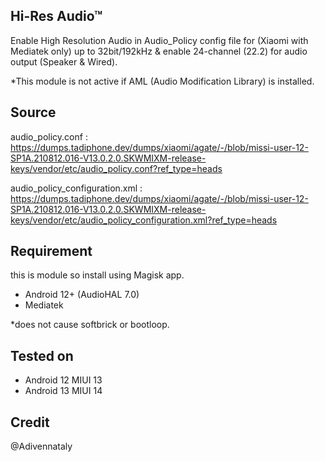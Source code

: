## Hi-Res Audio™
 Enable High Resolution Audio in Audio_Policy config file for (Xiaomi with Mediatek only) up to 32bit/192kHz & enable 24-channel (22.2) for audio output (Speaker & Wired).

 *This module is not active if AML (Audio Modification Library) is installed.
## Source
 audio_policy.conf : https://dumps.tadiphone.dev/dumps/xiaomi/agate/-/blob/missi-user-12-SP1A.210812.016-V13.0.2.0.SKWMIXM-release-keys/vendor/etc/audio_policy.conf?ref_type=heads
 
 audio_policy_configuration.xml : https://dumps.tadiphone.dev/dumps/xiaomi/agate/-/blob/missi-user-12-SP1A.210812.016-V13.0.2.0.SKWMIXM-release-keys/vendor/etc/audio_policy_configuration.xml?ref_type=heads
 
## Requirement
 this is module so install using Magisk app.
  - Android 12+ (AudioHAL 7.0)
  - Mediatek
  
 *does not cause softbrick or bootloop.

## Tested on
  - Android 12 MIUI 13
  - Android 13 MIUI 14

## Credit
@Adivennataly
